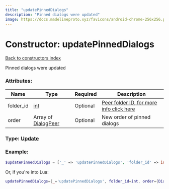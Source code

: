 ```yaml
---
title: "updatePinnedDialogs"
description: "Pinned dialogs were updated"
image: https://docs.madelineproto.xyz/favicons/android-chrome-256x256.png
---
```

# Constructor: updatePinnedDialogs  
[Back to constructors index](index.md)



Pinned dialogs were updated

### Attributes:

| Name     |    Type       | Required | Description |
|----------|---------------|----------|-------------|
|folder\_id|[int](../types/int.md) | Optional|[Peer folder ID, for more info click here](https://core.telegram.org/api/folders#peer-folders)|
|order|Array of [DialogPeer](../types/DialogPeer.md) | Optional|New order of pinned dialogs|



### Type: [Update](../types/Update.md)


### Example:

```php
$updatePinnedDialogs = ['_' => 'updatePinnedDialogs', 'folder_id' => int, 'order' => [DialogPeer, DialogPeer]];
```  


Or, if you're into Lua:

```lua
updatePinnedDialogs={_='updatePinnedDialogs', folder_id=int, order={DialogPeer}}

```


